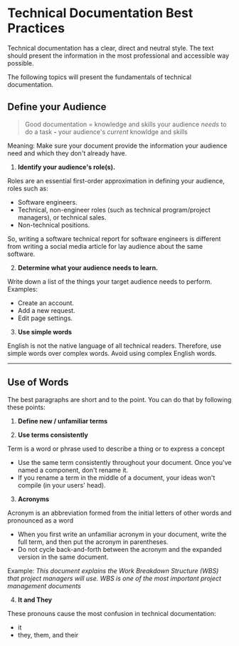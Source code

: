 # Technical Documentation Best Practices

Technical documentation has a clear, direct and neutral style. The text should present the information in the most professional and accessible way possible.

The following topics will present the fundamentals of technical documentation.

## Define your Audience

> Good documentation = knowledge and skills your audience *needs* to do a task **-** your audience's *current* knowldge and skills

Meaning: Make sure your document provide the information your audience need and which they don't already have.

1. **Identify your audience's role(s).**

Roles are an essential first-order approximation in defining your audience, roles such as:
- Software engineers.
- Technical, non-engineer roles (such as technical program/project managers), or technical sales.
- Non-technical positions.

So, writing a software technical report for software engineers is different from writing a social media article for lay audience about the same software.


2. **Determine what your audience needs to learn.**

Write down a list of the things your target audience needs to perform. Examples:
- Create an account.
- Add a new request.
- Edit page settings.


3. **Use simple words**

English is not the native language of all technical readers. Therefore, use simple words over complex words. Avoid using complex English words.

---------------------------------------------------------------------------------------------------

## Use of Words
The best paragraphs are short and to the point. You can do that by following these points:

1. **Define new / unfamiliar terms**


2. **Use terms consistently**

Term is a word or phrase used to describe a thing or to express a concept
  - Use the same term consistently throughout your document. Once you've named a component, don't rename it.
  - If you rename a term in the middle of a document, your ideas won't compile (in your users' head).

3. **Acronyms**

Acronym is an abbreviation formed from the initial letters of other words and pronounced as a word 
  - When you first write an unfamiliar acronym in your document, write the full term, and then put the acronym in parentheses. 
  - Do not cycle back-and-forth between the acronym and the expanded version in the same document.

 Example: *This document explains the Work Breakdown Structure (WBS) that project managers will use. WBS is one of the most important project management documents*

4. **It and They**

These pronouns cause the most confusion in technical documentation:
  - it
  - they, them, and their



